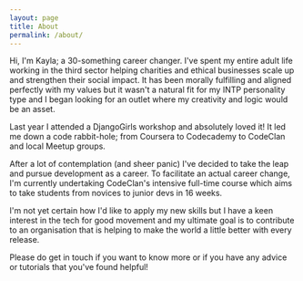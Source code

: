 ```yaml
---
layout: page
title: About
permalink: /about/
---
```


Hi, I'm Kayla; a 30-something career changer. I've spent my entire adult life working in the third sector helping charities and ethical businesses scale up and strengthen their social impact. It has been morally fulfilling and aligned perfectly with my values but it wasn't a natural fit for my INTP personality type and I began looking for an outlet where my creativity and logic would be an asset.

Last year I attended a DjangoGirls workshop and absolutely loved it! It led me down a code rabbit-hole; from Coursera to Codecademy to CodeClan and local Meetup groups.

After a lot of contemplation (and sheer panic) I've decided to take the leap and pursue development as a career. To facilitate an actual career change, I'm currently undertaking CodeClan's intensive full-time course which aims to take students from novices to junior devs in 16 weeks.

I'm not yet certain how I'd like to apply my new skills but I have a keen interest in the tech for good movement and my ultimate goal is to contribute to an organisation that is helping to make the world a little better with every release.

Please do get in touch if you want to know more or if you have any advice or tutorials that you've found helpful!
